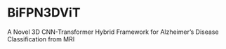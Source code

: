 # BiFPN3DViT
A Novel 3D CNN-Transformer Hybrid Framework for Alzheimer’s Disease Classification from MRI
